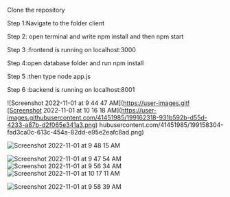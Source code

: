 Clone the repository

Step 1:Navigate to the folder client 

Step 2: open terminal and write npm install and then npm start

Step 3 :frontend is running on localhost:3000

Step 4:open database folder and run npm install

Step 5 :then type node app.js

Step 6 :backend is running on localhost:8001

![Screenshot 2022-11-01 at 9 44 47 AM](https://user-images.git![Screenshot 2022-11-01 at 10 16 18 AM](https://user-images.githubusercontent.com/41451985/199162318-931b592b-d55d-4233-a87b-d2f065e341a3.png)
hubusercontent.com/41451985/199158304-fad3ca0c-613c-454a-82dd-e95e2eafc8ad.png)

![Screenshot 2022-11-01 at 9 48 15 AM](https://user-images.githubusercontent.com/41451985/199158339-44f11697-9500-417e-af90-723633845450.png)

![Screenshot 2022-11-01 at 9 47 54 AM](https://user-images.githubusercontent.com/41451985/199158353-50d07b15-8fe2-443f-b4a3-2b645188f1bf.png)
![Screenshot 2022-11-01 at 9 56 34 AM](https://user-images.githubusercontent.com/41451985/199158876-7cfbb550-0f4a-4774-9047-3fb19a8fe5ed.png)![Screenshot 2022-11-01 at 10 17 11 AM](https://user-images.githubusercontent.com/41451985/199161103-c0369ff4-d494-49af-b102-84d261bf65f4.png)

![Screenshot 2022-11-01 at 9 58 39 AM](https://user-images.githubusercontent.com/41451985/199158884-d5233755-73e2-4025-89bf-b21164330a98.png)
